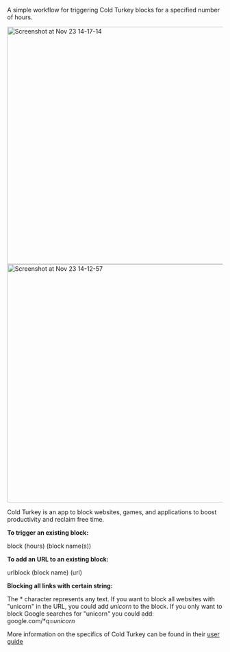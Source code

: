 A simple workflow for triggering Cold Turkey blocks for a specified number of hours.

<img width="554" alt="Screenshot at Nov 23 14-17-14" src="https://user-images.githubusercontent.com/62527620/203610829-2f947aa9-37ce-4973-b816-258c15289d01.png">
<img width="556" alt="Screenshot at Nov 23 14-12-57" src="https://user-images.githubusercontent.com/62527620/203610851-61baced7-04a8-4172-b05c-5e9b65f7a799.png">


Cold Turkey is an app to block websites, games, and applications to boost productivity and reclaim free time.

**To trigger an existing block:**

  block (hours) (block name(s))

**To add an URL to an existing block:**

  urlblock (block name) (url)

**Blocking all links with certain string:**

  The * character represents any text. If you want to block all websites with "unicorn" in the URL, you could add *unicorn* to the block. If you only want to block Google searches for "unicorn" you could add: google.com/*q=*unicorn*

More information on the specifics of Cold Turkey can be found in their [user guide](https://getcoldturkey.com/support/user-guide/#part-websites-faq)
